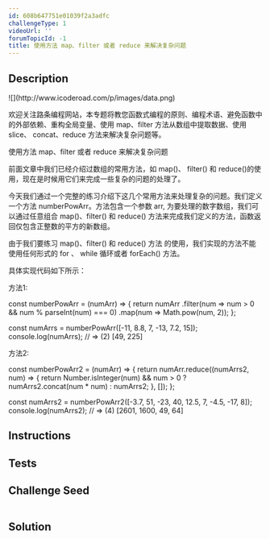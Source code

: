 ```yaml
---
id: 608b647751e01039f2a3adfc
challengeType: 1
videoUrl: ''
forumTopicId: -1
title: 使用方法 map、filter 或者 reduce 来解决复杂问题
---
```


## Description
<section id='description'>
![](http://www.icoderoad.com/p/images/data.png)

欢迎关注路条编程网站，本专题将教您函数式编程的原则、编程术语、避免函数中的外部依赖、重构全局变量、使用 map、filter 方法从数组中提取数据、使用 slice、 concat、reduce 方法来解决复杂问题等。

使用方法 map、filter 或者 reduce 来解决复杂问题

前面文章中我们已经介绍过数组的常用方法，如 map()、 filter() 和 reduce()的使用，现在是时候用它们来完成一些复杂的问题的处理了。

今天我们通过一个完整的练习介绍下这几个常用方法来处理复杂的问题。我们定义一个方法 numberPowArr。方法包含一个参数 arr, 为要处理的数字数组，我们可以通过任意组合 map()、filter() 和 reduce() 方法来完成我们定义的方法，函数返回仅包含正整数的平方的新数组。

由于我们要练习 map()、filter() 和 reduce() 方法 的使用，我们实现的方法不能使用任何形式的 for 、 while 循环或者 forEach() 方法。

具体实现代码如下所示：

方法1:

const numberPowArr = (numArr) => {
  return numArr
          .filter(num => num > 0 && num % parseInt(num) === 0)
          .map(num => Math.pow(num, 2));
};

const numArrs = numberPowArr([-11, 8.8, 7, -13, 7.2, 15]);
console.log(numArrs);
// => (2) [49, 225]


方法2:

const numberPowArr2 = (numArr) => {
  return numArr.reduce((numArrs2, num) => {
    return Number.isInteger(num) && num > 0
      ? numArrs2.concat(num * num)
      : numArrs2;
  }, []);
};

const numArrs2 = numberPowArr2([-3.7, 51, -23, 40, 12.5, 7, -4.5, -17, 8]);
console.log(numArrs2);
// => (4) [2601, 1600, 49, 64]

</section>

## Instructions
<section id='instructions'>

</section>

## Tests
<section id='tests'>

</section>

## Challenge Seed
<section id='challengeSeed'>

<div id='js-seed'>

```js

```

</div>



</section>

## Solution
<section id='solution'>


</section>
